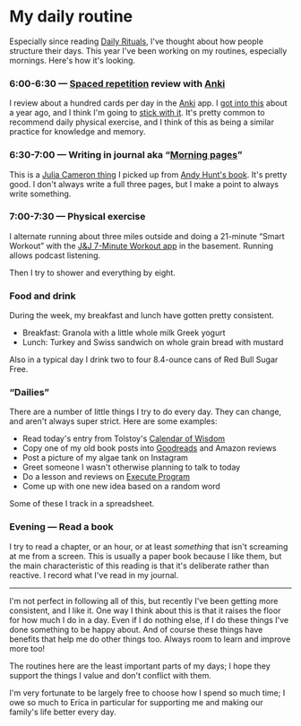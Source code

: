 # My daily routine

Especially since reading [Daily Rituals][], I've thought about how
people structure their days. This year I've been working on my
routines, especially mornings. Here's how it's looking.

[Daily Rituals]: /2014/01/19/daily-rituals-is-sort-of-inspiring/ "Daily Rituals is sort of inspiring"

### 6:00-6:30 — [Spaced repetition][] review with [Anki][]

[Spaced repetition]: https://en.wikipedia.org/wiki/Spaced_repetition "Spaced repetition on Wikipedia"
[Anki]: https://apps.ankiweb.net/ "Anki App"

I review about a hundred cards per day in the [Anki][] app. I
[got into this][] about a year ago, and I think I'm going to
[stick with it][]. It's pretty common to recommend daily physical
exercise, and I think of this as being a similar practice for
knowledge and memory.

[got into this]: /20201009-anki_is_easy/ "Anki is easy"
[stick with it]: /20210908-spaced_repetition_is_o_log_n_sustainable/ "Spaced repetition is O(log n) sustainable"


### 6:30-7:00 — Writing in journal aka “[Morning pages][]”

[Morning pages]: https://juliacameronlive.com/basic-tools/morning-pages/ "Morning Pages"

This is a [Julia Cameron thing][] I picked up from
[Andy Hunt's book][]. It's pretty good. I don't always write a full
three pages, but I make a point to always write something.

[Julia Cameron thing]: https://juliacameronlive.com/basic-tools/morning-pages/ "Morning Pages"
[Andy Hunt's book]: /20210116-pragmatic_thinking_and_learning/ "Pragmatic Thinking and Learning, by Andy Hunt"


### 7:00-7:30 — Physical exercise

I alternate running about three miles outside and doing a 21-minute
“Smart Workout” with the [J&J 7-Minute Workout app][] in the basement.
Running allows podcast listening.

[J&J 7-Minute Workout app]: https://7minuteworkout.jnj.com/ "The Johnson & Johnson Official 7 Minute Workout® App"


Then I try to shower and everything by eight.


### Food and drink

During the week, my breakfast and lunch have gotten pretty consistent.

 * Breakfast: Granola with a little whole milk Greek yogurt
 * Lunch: Turkey and Swiss sandwich on whole grain bread with mustard

Also in a typical day I drink two to four 8.4-ounce cans of Red Bull
Sugar Free.


### “Dailies”

There are a number of little things I try to do every day. They can
change, and aren't always super strict. Here are some examples:

 * Read today's entry from Tolstoy's [Calendar of Wisdom][]
 * Copy one of my old book posts into [Goodreads][] and Amazon reviews
 * Post a picture of my algae tank on Instagram
 * Greet someone I wasn't otherwise planning to talk to today
 * Do a lesson and reviews on [Execute Program][]
 * Come up with one new idea based on a random word

[Calendar of Wisdom]: https://en.wikipedia.org/wiki/A_Calendar_of_Wisdom
[Goodreads]: https://www.goodreads.com/user/show/34234019-aaron-schumacher
[Execute Program]: https://www.executeprogram.com/

Some of these I track in a spreadsheet.


### Evening — Read a book

I try to read a chapter, or an hour, or at least _something_ that
isn't screaming at me from a screen. This is usually a paper book
because I like them, but the main characteristic of this reading is
that it's deliberate rather than reactive. I record what I've read in
my journal.


---

I'm not perfect in following all of this, but recently I've been
getting more consistent, and I like it. One way I think about this is
that it raises the floor for how much I do in a day. Even if I do
nothing else, if I do these things I've done something to be happy
about. And of course these things have benefits that help me do other
things too. Always room to learn and improve more too!

The routines here are the least important parts of my days; I hope
they support the things I value and don't conflict with them.

I'm very fortunate to be largely free to choose how I spend so much
time; I owe so much to Erica in particular for supporting me and
making our family's life better every day.

